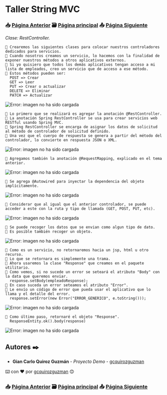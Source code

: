 # Taller String MVC                                                                       
### 📥 [Página Anterior](https://github.com/gcquirozguzman/java-spring-mvc-tcs-202004/tree/INSTC00001)          🗃️ [Página principal](https://github.com/gcquirozguzman/java-spring-mvc-tcs-202004)          📤 [Página Siguiente](https://github.com/gcquirozguzman/java-spring-mvc-tcs-202004/tree/XXXXX00001)

_Clase: RestController._

```
📢 Crearemos las siguientes clases para colocar nuestros controladores dedicados para servicios.
📢 Cuando nosotros creamos un servicio, lo hacemos con la finalidad de exponer nuestros métodos a otros aplicativos externos.
📢 Si yo quisiero que todos los demás aplicativos tengan acceso a mi lista de empleados, creo un servicio que de acceso a ese método.
📢 Estos métodos pueden ser:
  POST => Crear
  GET => Leer
  PUT => Crear o actualizar
  DELETE => Eliminar
  PATCH => Actualizar
```

![Error: imagen no ha sido cargada](https://github.com/gcquirozguzman/java-spring-mvc-tcs-202004/blob/master/imagenes/RETCT00001_1.png)

```
📢 Lo primero que se realizará es agregar la anotación @RestController.
📢 La anotación Spring RestController se usa para crear servicios web RESTful usando Spring MVC. 
📢 Spring RestController se encarga de asignar los datos de solicitud al método de controlador de solicitud definido. 
📢 Una vez que el cuerpo de respuesta se genera a partir del método del controlador, lo convierte en respuesta JSON o XML.
```

![Error: imagen no ha sido cargada](https://github.com/gcquirozguzman/java-spring-mvc-tcs-202004/blob/master/imagenes/RETCT00001_2.png)

```
📢 Agregamos también la anotación @RequestMapping, explicado en el tema anterior.
```

![Error: imagen no ha sido cargada](https://github.com/gcquirozguzman/java-spring-mvc-tcs-202004/blob/master/imagenes/RETCT00001_3.png)

```
📢 Se agrega @Autowired para inyectar la dependencia del objeto implícitamente.
```

![Error: imagen no ha sido cargada](https://github.com/gcquirozguzman/java-spring-mvc-tcs-202004/blob/master/imagenes/RETCT00001_4.png)

```
📢 Considerar que al igual que el anterior controlador, se puede acceder a este con la ruta y tipo de llamada (GET, POST, PUT, etc).
```

![Error: imagen no ha sido cargada](https://github.com/gcquirozguzman/java-spring-mvc-tcs-202004/blob/master/imagenes/RETCT00001_6.png)

```
📢 Se puede recoger los datos que se envian como algun tipo de dato. 
📢 Es posible también recoger un objeto.
```

![Error: imagen no ha sido cargada](https://github.com/gcquirozguzman/java-spring-mvc-tcs-202004/blob/master/imagenes/RETCT00001_7.png)

```
📢 Como es un servicio, no retornaremos hacia un jsp, html u otro recurso. 
📢 Lo que se retornara es simplemente una trama.
📢 Ahora usaremos la clase "Response" que creamos en el paquete utilitario.
📢 Como vemos, si no sucede un error se seteará el atributo "Body" con la data que queremos enviar.
  response.setBody(empleadoResponse);
📢 En caso suceda un error seteamos el atributo "Error". 
📢 Le envío un código de error que pueda usar el aplicativo que lo llama y el detalle del error.
  response.setError(new Error("ERROR_GENERICO", e.toString()));
```

![Error: imagen no ha sido cargada](https://github.com/gcquirozguzman/java-spring-mvc-tcs-202004/blob/master/imagenes/RETCT00001_5.png)

```
📢 Como último paso, retornaré el objeto "Response".
  ResponseEntity.ok().body(response)
```

![Error: imagen no ha sido cargada](https://github.com/gcquirozguzman/java-spring-mvc-tcs-202004/blob/master/imagenes/RETCT00001_8.png)

## Autores ✒️

* **Gian Carlo Quiroz Guzmán** - *Proyecto Demo* - [gcquirozguzman](https://github.com/gcquirozguzman)

⌨️ con ❤️ por [gcquirozguzman](https://github.com/gcquirozguzman) 😊

### 📥 [Página Anterior](https://github.com/gcquirozguzman/java-spring-mvc-tcs-202004/tree/INSTC00001)          🗃️ [Página principal](https://github.com/gcquirozguzman/java-spring-mvc-tcs-202004)          📤 [Página Siguiente](https://github.com/gcquirozguzman/java-spring-mvc-tcs-202004/tree/XXXXX00001)
